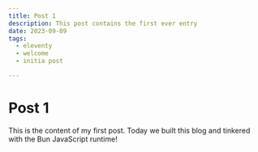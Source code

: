 ```yaml
---
title: Post 1
description: This post contains the first ever entry
date: 2023-09-09
tags:
  - eleventy
  - welcome
  - initia post

---
```


# Post 1

This is the content of my first post. Today we built this blog and tinkered with the Bun JavaScript runtime!